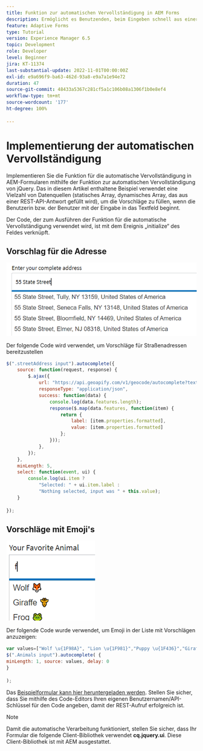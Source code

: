 ```yaml
---
title: Funktion zur automatischen Vervollständigung in AEM Forms
description: Ermöglicht es Benutzenden, beim Eingeben schnell aus einer vorausgefüllten Liste von Werten zu suchen und diese auszuwählen, indem sie Such- und Filterfunktionen nutzen.
feature: Adaptive Forms
type: Tutorial
version: Experience Manager 6.5
topic: Development
role: Developer
level: Beginner
jira: KT-11374
last-substantial-update: 2022-11-01T00:00:00Z
exl-id: e9a696f9-ba63-462d-93a8-e9a7a1e94e72
duration: 47
source-git-commit: 48433a5367c281cf5a1c106b08a1306f1b0e8ef4
workflow-type: tm+mt
source-wordcount: '177'
ht-degree: 100%

---
```


# Implementierung der automatischen Vervollständigung

Implementieren Sie die Funktion für die automatische Vervollständigung in AEM-Formularen mithilfe der Funktion zur automatischen Vervollständigung von jQuery.
Das in diesem Artikel enthaltene Beispiel verwendet eine Vielzahl von Datenquellen (statisches Array, dynamisches Array, das aus einer REST-API-Antwort gefüllt wird), um die Vorschläge zu füllen, wenn die Benutzerin bzw. der Benutzer mit der Eingabe in das Textfeld beginnt.

Der Code, der zum Ausführen der Funktion für die automatische Vervollständigung verwendet wird, ist mit dem Ereignis „initialize“ des Feldes verknüpft.

## Vorschlag für die Adresse

![country-suggestions](assets/auto-complete2.png)



Der folgende Code wird verwendet, um Vorschläge für Straßenadressen bereitzustellen

```javascript
$(".streetAddress input").autocomplete({
    source: function(request, response) {
        $.ajax({
            url: "https://api.geoapify.com/v1/geocode/autocomplete?text=" + request.term + "&apiKey=Your API Key", //please get your own API key with geoapify.com
            responseType: "application/json",
            success: function(data) {
                console.log(data.features.length);
                response($.map(data.features, function(item) {
                    return {
                        label: [item.properties.formatted],
                        value: [item.properties.formatted]
                    };
                }));
            },
        });
    },
    minLength: 5,
    select: function(event, ui) {
        console.log(ui.item ?
            "Selected: " + ui.item.label :
            "Nothing selected, input was " + this.value);
    }

});
```





## Vorschläge mit Emoji&#39;s

![country-suggestions](assets/auto-complete3.png)

Der folgende Code wurde verwendet, um Emoji in der Liste mit Vorschlägen anzuzeigen:

```javascript
var values=["Wolf \u{1F98A}", "Lion \u{1F981}","Puppy \u{1F436}","Giraffe \u{1F992}","Frog \u{1F438}"];
$(".Animals input").autocomplete( {
minLength: 1, source: values, delay: 0
}

);
```

Das [Beispielformular kann hier heruntergeladen werden](assets/auto-complete-form.zip). Stellen Sie sicher, dass Sie mithilfe des Code-Editors Ihren eigenen Benutzernamen/API-Schlüssel für den Code angeben, damit der REST-Aufruf erfolgreich ist.

>[!NOTE]
>
> Damit die automatische Verarbeitung funktioniert, stellen Sie sicher, dass Ihr Formular die folgende Client-Bibliothek verwendet **cq.jquery.ui**. Diese Client-Bibliothek ist mit AEM ausgestattet.
